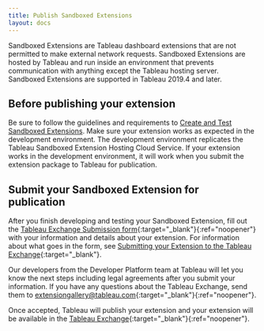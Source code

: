 ```yaml
---
title: Publish Sandboxed Extensions
layout: docs
---
```


Sandboxed Extensions are Tableau dashboard extensions that are not permitted to make external network requests. Sandboxed Extensions are hosted by Tableau and run inside an environment that prevents communication with anything except the Tableau hosting server. Sandboxed Extensions are supported in Tableau 2019.4 and later.

## Before publishing your extension

Be sure to follow the guidelines and requirements to [Create and Test Sandboxed Extensions]({{site.baseurl}}/docs/trex_sandbox_test.html). Make sure your extension works as expected in the development environment. The development environment replicates the Tableau Sandboxed Extension Hosting Cloud Service. If your extension works in the development environment, it will work when you submit the extension package to Tableau for publication.


## Submit your Sandboxed Extension for publication

After you finish developing and testing your Sandboxed Extension, fill out the [Tableau Exchange Submission form](https://tabsoft.co/gallerysubmit){:target="_blank"}{:ref="noopener"} with your information and details about your extension.
For information about what goes in the form, see [Submitting your Extension to the Tableau Exchange]({{site.baseurl}}/docs/ux_extension_gallery.html){:target="_blank"}.

Our developers from the Developer Platform team at Tableau will let you know the next steps including legal agreements after you submit your information. If you have any questions about the Tableau Exchange, send them to [extensiongallery@tableau.com](mailto:extensiongallery@tableau.com){:target="_blank"}{:ref="noopener"}.

Once accepted, Tableau will publish your extension and your extension will be available in the [Tableau Exchange](https://extensiongallery.tableau.com/){:target="_blank"}{:ref="noopener"}.  





